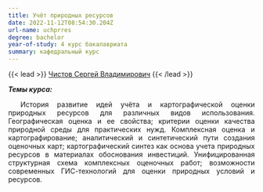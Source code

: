 ```yaml
---
title: Учёт природных ресурсов
date: 2022-11-12T08:54:30.204Z
url-name: uchprres
degree: bachelor
year-of-study: 4 курс бакалавриата
summary: кафедральный курс
---
```

{{< lead >}} [Чистов Сергей Владимирович](https://istina.msu.ru/profile/svchistov/) {{< /lead >}}

***Т﻿емы курса:***

<div style="text-align: justify; text-indent: 25px;">
История развитие идей учёта и картографической оценки природных ресурсов для различных видов использования. Географическая оценка и ее свойства; критерии оценки качества природной среды для практических нужд. Комплексная оценка и картографирование; аналитический и синтетический пути создания оценочных карт; картографический синтез как основа учета природных ресурсов в материалах обоснования инвестиций. Унифицированная структурная схема комплексных оценочных работ; возможности современных ГИС-технологий для оценки природных условий и ресурсов.</div>